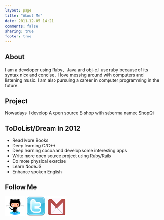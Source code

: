 ```yaml
---
layout: page
title: "About Me"
date: 2011-12-05 14:21
comments: false
sharing: true
footer: true
---
```


## About

I am a developer using Ruby、Java and obj-c.I use ruby because of its syntax nice and concise .
I love messing around with computers and listening music.
I am also pursuing a career in computer programming in the future.

## Project

Nowadays, I develop A open source E-shop with saberma named [ShopQi](http://github.com/saberma/shopqi)

## ToDoList/Dream In 2012

* Read More Books
* Deep learning C/C++
* Deep learning cocoa and develop some interesting apps
* Write more open source project using Ruby/Rails
* Do more physical exercise
* Learn NodeJS
* Enhance spoken English

## Follow Me

[![github](/images/github.png)](http://github.com/liwh)  [![twitter](/images/twitter.png)](http://twitter.com/weihuilee) [![gmail](/images/gmail.png)](mailto:liwh87@gmail.com)



